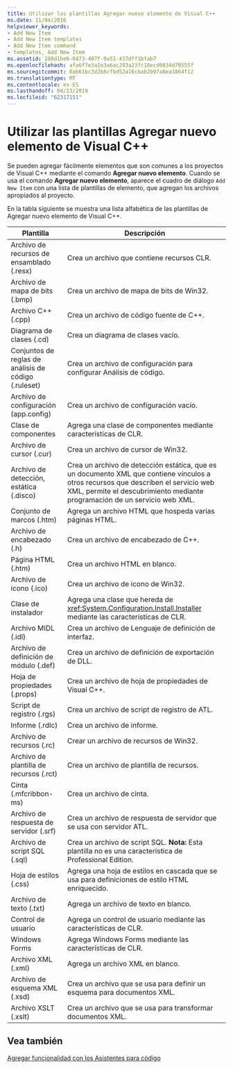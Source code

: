 ```yaml
---
title: Utilizar las plantillas Agregar nuevo elemento de Visual C++
ms.date: 11/04/2016
helpviewer_keywords:
- Add New Item
- Add New Item templates
- Add New Item command
- templates, Add New Item
ms.assetid: 286d1be6-0473-407f-9a51-437dff1bfab7
ms.openlocfilehash: afa6f7e3a1e3a6ac293a23fc18ecd0834d70555f
ms.sourcegitcommit: 0ab61bc3d2b6cfbd52a16c6ab2b97a8ea1864f12
ms.translationtype: MT
ms.contentlocale: es-ES
ms.lasthandoff: 04/23/2019
ms.locfileid: "62317151"
---
```

# <a name="using-visual-c-add-new-item-templates"></a>Utilizar las plantillas Agregar nuevo elemento de Visual C++

Se pueden agregar fácilmente elementos que son comunes a los proyectos de Visual C++ mediante el comando **Agregar nuevo elemento**. Cuando se usa el comando **Agregar nuevo elemento**, aparece el cuadro de diálogo `Add New Item` con una lista de plantillas de elemento, que agregan los archivos apropiados al proyecto.

En la tabla siguiente se muestra una lista alfabética de las plantillas de Agregar nuevo elemento de Visual C++.

|Plantilla|Descripción|
|--------------|-----------------|
|Archivo de recursos de ensamblado (.resx)|Crea un archivo que contiene recursos CLR.|
|Archivo de mapa de bits (.bmp)|Crea un archivo de mapa de bits de Win32.|
|Archivo C++ (.cpp)|Crea un archivo de código fuente de C++.|
|Diagrama de clases (.cd)|Crea un diagrama de clases vacío.|
|Conjuntos de reglas de análisis de código (.ruleset)|Crea un archivo de configuración para configurar Análisis de código.|
|Archivo de configuración (app.config)|Crea un archivo de configuración vacío.|
|Clase de componentes|Agrega una clase de componentes mediante características de CLR.|
|Archivo de cursor (.cur)|Crea un archivo de cursor de Win32.|
|Archivo de detección, estática (.disco)|Crea un archivo de detección estática, que es un documento XML que contiene vínculos a otros recursos que describen el servicio web XML, permite el descubrimiento mediante programación de un servicio web XML.|
|Conjunto de marcos (.htm)|Agrega un archivo HTML que hospeda varias páginas HTML.|
|Archivo de encabezado (.h)|Crea un archivo de encabezado de C++.|
|Página HTML (.htm)|Crea un archivo HTML en blanco.|
|Archivo de icono (.ico)|Crea un archivo de icono de Win32.|
|Clase de instalador|Agrega una clase que hereda de <xref:System.Configuration.Install.Installer> mediante las características de CLR.|
|Archivo MIDL (.idl)|Crea un archivo de Lenguaje de definición de interfaz.|
|Archivo de definición de módulo (.def)|Crea un archivo de definición de exportación de DLL.|
|Hoja de propiedades (.props)|Crea un archivo de hoja de propiedades de Visual C++.|
|Script de registro (.rgs)|Crea un archivo de script de registro de ATL.|
|Informe (.rdlc)|Crea un archivo de informe.|
|Archivo de recursos (.rc)|Crear un archivo de recursos de Win32.|
|Archivo de plantilla de recursos (.rct)|Crea un archivo de plantilla de recursos.|
|Cinta (.mfcribbon-ms)|Crea un archivo de cinta.|
|Archivo de respuesta de servidor (.srf)|Crea un archivo de respuesta de servidor que se usa con servidor ATL.|
|Archivo de script SQL (.sql)|Crea un archivo de script SQL. **Nota:**  Esta plantilla no es una característica de Professional Edition.|
|Hoja de estilos (.css)|Agrega una hoja de estilos en cascada que se usa para definiciones de estilo HTML enriquecido.|
|Archivo de texto (.txt)|Agrega un archivo de texto en blanco.|
|Control de usuario|Agrega un control de usuario mediante las características de CLR.|
|Windows Forms|Agrega Windows Forms mediante las características de CLR.|
|Archivo XML (.xml)|Agrega un archivo XML en blanco.|
|Archivo de esquema XML (.xsd)|Crea un archivo que se usa para definir un esquema para documentos XML.|
|Archivo XSLT (.xslt)|Crea un archivo que se usa para transformar documentos XML.|

## <a name="see-also"></a>Vea también

[Agregar funcionalidad con los Asistentes para código](../../ide/adding-functionality-with-code-wizards-cpp.md)
